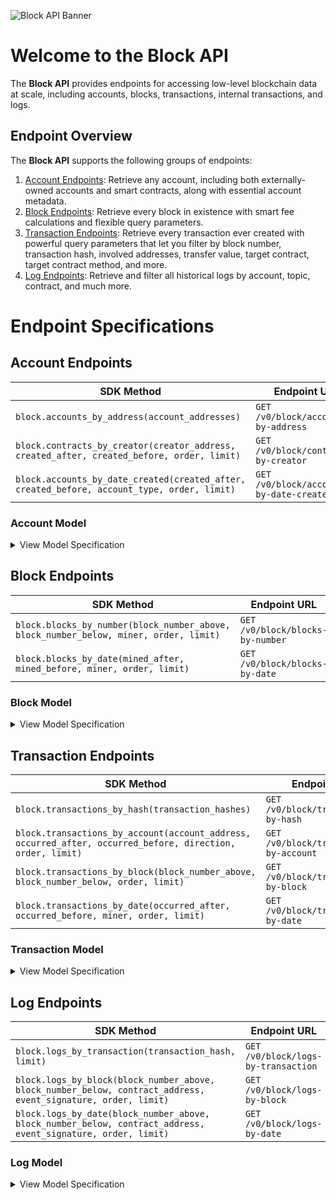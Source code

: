 ![Block API Banner](https://files.readme.io/888a1d9-TRSP_DocBanner_Block.png)

# Welcome to the Block API

The **Block API** provides endpoints for accessing low-level blockchain data at scale, including accounts, blocks, transactions, internal transactions, and logs.

## Endpoint Overview

The **Block API** supports the following groups of endpoints:

1. [Account Endpoints](https://github.com/TransposeData/transpose-python-sdk/blob/main/docs/block.md#Account-Endpoints): Retrieve any account, including both externally-owned accounts and smart contracts, along with essential account metadata.
2. [Block Endpoints](https://github.com/TransposeData/transpose-python-sdk/blob/main/docs/block.md#Block-Endpoints): Retrieve every block in existence with smart fee calculations and flexible query parameters.
3. [Transaction Endpoints](https://github.com/TransposeData/transpose-python-sdk/blob/main/docs/block.md#Transaction-Endpoints): Retrieve every transaction ever created with powerful query parameters that let you filter by block number, transaction hash, involved addresses, transfer value, target contract, target contract method, and more.
4. [Log Endpoints](https://github.com/TransposeData/transpose-python-sdk/blob/main/docs/block.md#Log-Endpoints): Retrieve and filter all historical logs by account, topic, contract, and much more.

# Endpoint Specifications

## Account Endpoints

| SDK Method                                                                                  | Endpoint URL                             | Returns         |
| ------------------------------------------------------------------------------------------- | ---------------------------------------- | --------------- |
| `block.accounts_by_address(account_addresses)`                                              | `GET /v0/block/accounts-by-address`      | `List[Account]` |
| `block.contracts_by_creator(creator_address, created_after, created_before, order, limit)`  | `GET /v0/block/contracts-by-creator`     | `List[Account]` |
| `block.accounts_by_date_created(created_after, created_before, account_type, order, limit)` | `GET /v0/block/accounts-by-date-created` | `List[Account]` |

### Account Model

<details>
<summary>View Model Specification</summary>

The **Account Model** represents a single account. This includes both externally-owned accounts and smart contracts. The **Account Model** follows the following structure:

| Name                  | Description                                                               | Type        |
| --------------------- | ------------------------------------------------------------------------- | ----------- |
| address               | The address of the account (as a checksum address)                        | `string`    |
| type                  | Whether the account is a wallet (`wallet`) or smart contract (`contract`) | `string`    |
| last_active_timestamp | The timestamp of the last activity of the account (in ISO-8601 format).   | `date-time` |
| created_timestamp     | The timestamp of the account's creation (in ISO-8601 format).             | `date-time` |
| creator               | The address of the contract creation (if the account is a contract).      | `string`    |

</details>

## Block Endpoints

| SDK Method                                                                            | Endpoint URL                     | Returns       |
| ------------------------------------------------------------------------------------- | -------------------------------- | ------------- |
| `block.blocks_by_number(block_number_above, block_number_below, miner, order, limit)` | `GET /v0/block/blocks-by-number` | `List[Block]` |
| `block.blocks_by_date(mined_after, mined_before, miner, order, limit)`                | `GET /v0/block/blocks-by-date`   | `List[Block]` |

### Block Model

<details>
<summary>View Model Specification</summary>

The **Block Model** represents a single block. The **Block Model** follows the following structure:

| Name                | Description                                                                 | Type        |
| ------------------- | --------------------------------------------------------------------------- | ----------- |
| block_number        | The block's number.                                                         | `integer`   |
| block_hash          | The hash of all the block's contents.                                       | `string`    |
| timestamp           | The block's timestamp (in ISO-8601 format).                                 | `date-time` |
| raw_block_data_url  | The URL of the block's raw JSON data.                                       | `url`       |
| parent_hash         | The block hash of the block's parent.                                       | `string`    |
| mix_hash            | The block's mix hash, used in the proof of work algorithm.                  | `string`    |
| nonce               | The block's nonce, used in the proof of work algorithm.                     | `string`    |
| sha3_uncles         | The hash of the block's uncle blocks.                                       | `string`    |
| difficulty          | The block's mining difficulty.                                              | `integer`   |
| total_difficulty    | Total difficulty of all blocks up until the block.                          | `integer`   |
| size                | The block's size (in bytes).                                                | `integer`   |
| base_fee_per_gas    | The base fee to include a transaction in the block (in Wei per gas unit).   | `integer`   |
| gas_limit           | The maximum amount of gas that can be used in the block (in gas units).     | `integer`   |
| gas_used            | The amount of gas used in the block (in gas units).                         | `integer`   |
| total_fees_burned   | The amount of transaction fees burned in the block (see EIP-1559) (in Wei). | `integer`   |
| total_fees_rewarded | The amount of transaction fees rewarded to the miner of the block (in Wei). | `integer`   |
| total_fees_saved    | The amount of transaction fees saved by transactions in the block (in Wei). | `integer`   |
| transaction_count   | The number of transactions in the block.                                    | `integer`   |
| miner               | The address of the miner who mined the block.                               | `string`    |
| mining_reward       | The amount rewarded to the miner of the block (in Wei).                     | `integer`   |
| uncle_count         | The number of uncle blocks included in the block.                           | `integer`   |
| uncles              | The uncle blocks included in the block (maximum 2 uncles per block).        | `array`     |

</details>

## Transaction Endpoints

| SDK Method                                                                                                 | Endpoint URL                            | Returns             |
| ---------------------------------------------------------------------------------------------------------- | --------------------------------------- | ------------------- |
| `block.transactions_by_hash(transaction_hashes)`                                                           | `GET /v0/block/transactions-by-hash`    | `List[Transaction]` |
| `block.transactions_by_account(account_address, occurred_after, occurred_before, direction, order, limit)` | `GET /v0/block/transactions-by-account` | `List[Transaction]` |
| `block.transactions_by_block(block_number_above, block_number_below, order, limit)`                        | `GET /v0/block/transactions-by-block`   | `List[Transaction]` |
| `block.transactions_by_date(occurred_after, occurred_before, miner, order, limit)`                         | `GET /v0/block/transactions-by-date`    | `List[Transaction]` |

### Transaction Model

<details>
<summary>View Model Specification</summary>

The **Transaction Model** represents a single transaction. The **Transaction Model** follows the following structure:

| Name                       | Description                                                                       | Type        |
| -------------------------- | --------------------------------------------------------------------------------- | ----------- |
| transaction_hash           | The transaction hash at which the transfer occurred.                              | `string`    |
| timestamp                  | The timestamp of the transfer (in ISO-8601 format).                               | `date-time` |
| block_number               | The block number the transaction was included in.                                 | `integer`   |
| base_fee_per_gas           | The base fee to include a transaction in the block (in Wei per gas unit).         | `integer`   |
| max_priority_fee_per_gas   | The maximum priority fee used by the transaction (in Wei per gas unit).           | `integer`   |
| max_fee_per_gas            | The maximum fee used by the transaction (in Wei per gas unit).                    | `integer`   |
| gas_limit                  | The maximum amount of gas that can be used in the block (in gas units).           | `integer`   |
| gas_used                   | The amount of gas used in the block (in gas units).                               | `integer`   |
| gas_price                  | The actual price of gas used in the transaction (in Wei per gas unit).            | `integer`   |
| transaction_fee            | The gas fee paid by the transaction (in Wei).                                     | `integer`   |
| fees_burned                | The amount of transaction fees burned by the transaction (see EIP-1559) (in Wei). | `integer`   |
| fees_rewarded              | The amount of transaction fees rewarded to the miner of the transaction (in Wei). | `integer`   |
| fees_saved                 | The amount of transaction fees saved by the transaction (in Wei).                 | `integer`   |
| nonce                      | The transaction sender's nonce.                                                   | `integer`   |
| position                   | The position of the transaction in the block.                                     | `integer`   |
| type                       | The type of the transaction (see EIP-1559, EIP-2718).                             | `integer`   |
| from                       | The address of the sender.                                                        | `string`    |
| to                         | The address of the receiver.                                                      | `string`    |
| value                      | The amount sent by the transaction (in Wei).                                      | `integer`   |
| contract_address           | The address of the contract created by the transaction, if any.                   | `string`    |
| internal_transaction_count | The number of internal transactions produced in the transaction                   | `integer`   |
| log_count                  | The number of logs produced in the transaction.                                   | `integer`   |

</details>

## Log Endpoints

| SDK Method                                                                                                     | Endpoint URL                        | Returns     |
| -------------------------------------------------------------------------------------------------------------- | ----------------------------------- | ----------- |
| `block.logs_by_transaction(transaction_hash, limit)`                                                           | `GET /v0/block/logs-by-transaction` | `List[Log]` |
| `block.logs_by_block(block_number_above, block_number_below, contract_address, event_signature, order, limit)` | `GET /v0/block/logs-by-block`       | `List[Log]` |
| `block.logs_by_date(block_number_above, block_number_below, contract_address, event_signature, order, limit)`  | `GET /v0/block/logs-by-date`        | `List[Log]` |

### Log Model

<details>
<summary>View Model Specification</summary>

The **Log Model** represents a single transaction log. The **Log Model** follows the following structure:

| Name                 | Description                                             | Type        |
| -------------------- | ------------------------------------------------------- | ----------- |
| block_number         | The block number the transaction was included in.       | `integer`   |
| log_index            | The index of the log in the block.                      | `integer`   |
| transaction_position | The position of the parent transaction in the block.    | `integer`   |
| transaction_hash     | The transaction hash at which the transfer occurred.    | `string`    |
| timestamp            | The timestamp of the transfer (in ISO-8601 format).     | `date-time` |
| address              | The address of the smart contract that emitted the log. | `string`    |
| topics               | The topics of the log (maximum 4 topics per log).       | `array`     |
| data                 | The data of the log (bytes data as a hex string).       | `string`    |

</details>
